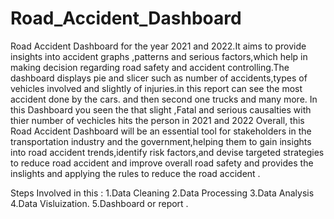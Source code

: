 # Road_Accident_Dashboard
Road Accident Dashboard for the year 2021 and 2022.It aims to provide insights into accident graphs ,patterns and serious factors,which help in making decision regarding road safety and accident controlling.The dashboard displays pie and slicer such as number of accidents,types of vehicles involved and slightly of injuries.in this report can  see the most accident done by the cars. and then second one trucks and many more.
In this Dashboard you seen the that slight ,Fatal and serious causalties with thier number of vechicles hits the person in 2021 and 2022 
Overall, this Road Accident Dashboard will be an essential tool for stakeholders in the transportation industry and the government,helping them to gain insights into road accident trends,identify risk factors,and devise targeted strategies to reduce road accident and improve overall road safety and provides the inslights and applying the rules to reduce the road accident .

Steps Involved in this :
1.Data Cleaning 
2.Data Processing
3.Data Analysis 
4.Data Visluization.
5.Dashboard or report .
